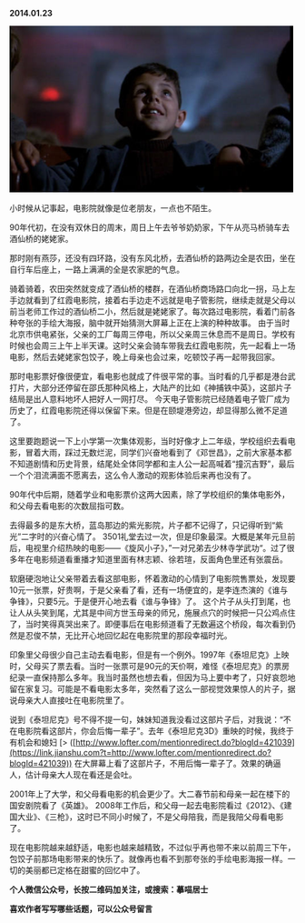 
          
            
**2014.01.23**



![](img/51001-7da61352bb4e507c.jpg)




小时候从记事起，电影院就像是位老朋友，一点也不陌生。

90年代初，在没有双休日的周末，周日上午去爷爷奶奶家，下午从亮马桥骑车去酒仙桥的姥姥家。

那时刚有燕莎，还没有四环路，没有东风北桥，去酒仙桥的路两边全是农田，坐在自行车后座上，一路上满满的全是农家肥的气息。

骑着骑着，农田突然就变成了酒仙桥的楼群，在酒仙桥商场路口向北一拐，马上左手边就看到了红霞电影院，接着右手边走不远就是电子管影院，继续走就是父母以前当老师工作过的酒仙桥二小，然后就是姥姥家了。每次路过电影院，看着门前各种夸张的手绘大海报，脑中就开始猜测大屏幕上正在上演的种种故事。
由于当时北京市供电紧张，父亲的工厂每周三停电，所以父亲周三休息而不是周日。学校有时候也会周三上午上半天课。这时父亲会骑车带我去红霞电影院，先一起看上一场电影，然后去姥姥家包饺子，晚上母亲也会过来，吃顿饺子再一起带我回家。

那时电影票好像很便宜，看电影也就成了件很平常的事。当时看的几乎都是港台武打片，大部分还停留在邵氏那种风格上，大陆产的比如《神捕铁中英》，这部片子结局是出人意料地坏人把好人一网打尽。
今天电子管影院已经随着电子管厂成为历史了，红霞电影院还得以保留下来。但是在颐堤港旁边，却显得那么微不足道了。

这里要跑题说一下上小学第一次集体观影，当时好像才上二年级，学校组织去看电影，冒着大雨，踩过无数烂泥，同学们兴奋地看到了《邓世昌》，之前大家基本都不知道剧情和历史背景，结尾处全体同学都和主人公一起高喊着“撞沉吉野”，最后一个个泪流满面不愿离去，这么令人激动的观影体验后来再也没有了。

90年代中后期，随着学业和电影票价这两大因素，除了学校组织的集体电影外，和父母去看电影的次数屈指可数。

去得最多的是东大桥，蓝岛那边的紫光影院，片子都不记得了，只记得听到“紫光”二字时的兴奋心情了。
3501礼堂去过一次，但是印象最深。大概是某年元旦前后，电视里介绍热映的电影——《旋风小子》，”一对兄弟去少林寺学武功“。过了很多年在电影频道看重播才知道里面有林志颖、徐若瑄，反面角色里还有张震岳。

软磨硬泡地让父亲带着去看这部电影，怀着激动的心情到了电影院售票处，发现要10元一张票，好贵啊，于是父亲看了看，还有一场便宜的，是李连杰演的《谁与争锋》，只要5元。于是便开心地去看《谁与争锋》了。
这个片子从头打到尾，也让人从头笑到尾，尤其是中间方世玉母亲的师兄，施展点穴的时候把一只公鸡点住了，当时笑得真哭出来了。即便事后在电影频道看了无数遍这个桥段，每次看到仍然是忍俊不禁，无比开心地回忆起在电影院里的那段幸福时光。

印象里父母很少自己主动去看电影，但是有一个例外。1997年《泰坦尼克》上映时，父母买了票去看。当时一张票可是90元的天价啊，难怪《泰坦尼克》的票房纪录一直保持那么多年。我当时虽然也想去看，但因为马上要中考了，只好哀怨地留在家复习。可能是不看电影太多年，突然看了这么一部视觉效果惊人的片子，据说母亲大人直接吐在电影院里了。

说到《泰坦尼克》号不得不提一句，妹妹知道我没看过这部片子后，对我说：“不在电影院看这部片，你会后悔一辈子”。去年《泰坦尼克3D》重映的时候，我终于有机会和媳妇 [&gt;
([http://www.lofter.com/mentionredirect.do?blogId=421039](https://link.jianshu.com?t=http://www.lofter.com/mentionredirect.do?blogId=421039)) 在大屏幕上看了这部片子，不用后悔一辈子了。效果的确逼人，估计母亲大人现在看还是会吐。

2001年上了大学，和父母看电影的机会更少了。大二春节前和母亲一起在楼下的国安剧院看了《英雄》。
2008年工作后，和父母一起去电影院看过《2012》、《建国大业》、《三枪》，这时已不同小时候了，不是父母陪我，而是我陪父母看电影了。

现在电影院越来越舒适，电影也越来越精致，不过似乎再也带不来以前周三下午，包饺子前那场电影带来的快乐了。就像再也看不到那夸张的手绘电影海报一样。一切的美丽都已定格在甜蜜的回忆中了。


**个人微信公众号，长按二维码加关注，或搜索：摹喵居士**

**喜欢作者写写哪些话题，可以公众号留言**




          
        